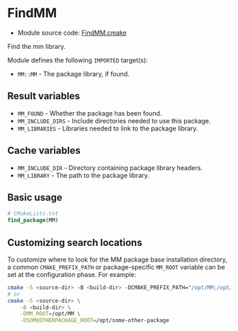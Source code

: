 <!-- This is auto-generated file. -->
# FindMM

* Module source code: [FindMM.cmake](https://github.com/petk/php-build-system/blob/master/cmake/cmake/modules/FindMM.cmake)

Find the mm library.

Module defines the following `IMPORTED` target(s):

* `MM::MM` - The package library, if found.

## Result variables

* `MM_FOUND` - Whether the package has been found.
* `MM_INCLUDE_DIRS` - Include directories needed to use this package.
* `MM_LIBRARIES` - Libraries needed to link to the package library.

## Cache variables

* `MM_INCLUDE_DIR` - Directory containing package library headers.
* `MM_LIBRARY` - The path to the package library.

## Basic usage

```cmake
# CMakeLists.txt
find_package(MM)
```

## Customizing search locations

To customize where to look for the MM package base
installation directory, a common `CMAKE_PREFIX_PATH` or
package-specific `MM_ROOT` variable can be set at
the configuration phase. For example:

```sh
cmake -S <source-dir> -B <build-dir> -DCMAKE_PREFIX_PATH="/opt/MM;/opt/some-other-package"
# or
cmake -S <source-dir> \
    -B <build-dir> \
    -DMM_ROOT=/opt/MM \
    -DSOMEOTHERPACKAGE_ROOT=/opt/some-other-package
```
